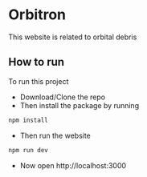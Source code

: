 
# Orbitron

This website is related to orbital debris




## How to run

To run this project


- Download/Clone the repo
- Then install the package by running
```bash
npm install
```
- Then run the website
```bash
npm run dev
```
- Now open http://localhost:3000

